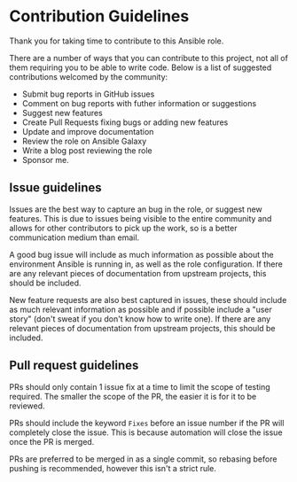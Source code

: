 # Contribution Guidelines

Thank you for taking time to contribute to this Ansible role.

There are a number of ways that you can contribute to this project, not all of
them requiring you to be able to write code. Below is a list of suggested
contributions welcomed by the community:

- Submit bug reports in GitHub issues
- Comment on bug reports with futher information or suggestions
- Suggest new features
- Create Pull Requests fixing bugs or adding new features
- Update and improve documentation
- Review the role on Ansible Galaxy
- Write a blog post reviewing the role
- Sponsor me.

## Issue guidelines

Issues are the best way to capture an bug in the role, or suggest new features.
This is due to issues being visible to the entire community and allows for
other contributors to pick up the work, so is a better communication medium
than email.

A good bug issue will include as much information as possible about the
environment Ansible is running in, as well as the role configuration. If there
are any relevant pieces of documentation from upstream projects, this should
be included.

New feature requests are also best captured in issues, these should include
as much relevant information as possible and if possible include a "user story"
(don't sweat if you don't know how to write one). If there are any relevant
pieces of documentation from upstream projects, this should be included.

## Pull request guidelines

PRs should only contain 1 issue fix at a time to limit the scope of testing
required. The smaller the scope of the PR, the easier it is for it to be
reviewed.

PRs should include the keyword `Fixes` before an issue number if the PR will
completely close the issue. This is because automation will close the issue
once the PR is merged.

PRs are preferred to be merged in as a single commit, so rebasing before
pushing is recommended, however this isn't a strict rule.
